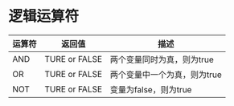 

# 逻辑运算符

| 运算符 | 返回值           | 描述               |
| --- | ------------- | ---------------- |
| AND | TURE or FALSE | 两个变量同时为真，则为true  |
| OR  | TURE or FALSE | 两个变量中一个为真，则为true |
| NOT | TURE or FALSE | 变量为false，则为true  |
